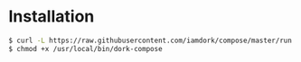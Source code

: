 # Installation
```bash
$ curl -L https://raw.githubusercontent.com/iamdork/compose/master/run.sh > /usr/local/bin/dork-compose
$ chmod +x /usr/local/bin/dork-compose
```